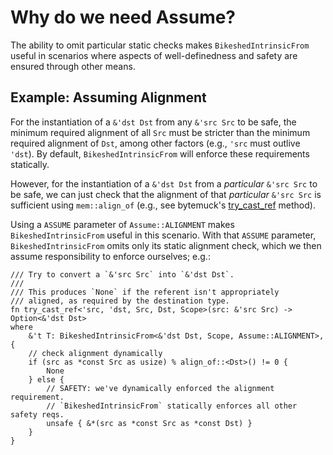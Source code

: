 # Why do we need Assume?
The ability to omit particular static checks makes `BikeshedIntrinsicFrom` useful in scenarios where aspects of well-definedness and safety are ensured through other means.

## Example: Assuming Alignment
For the instantiation of a `&'dst Dst` from any `&'src Src` to be safe, the minimum required alignment of all `Src` must be stricter than the minimum required alignment of `Dst`, among other factors (e.g., `'src` must outlive `'dst`). By default, `BikeshedIntrinsicFrom` will enforce these requirements statically.

However, for the instantiation of a `&'dst Dst` from a *particular* `&'src Src` to be safe, we can just check that the alignment of that *particular* `&'src Src` is sufficient using `mem::align_of` (e.g., see bytemuck's [try_cast_ref](https://docs.rs/bytemuck/1.4.1/bytemuck/fn.try_cast_ref.html) method).

Using a `ASSUME` parameter of `Assume::ALIGNMENT` makes `BikeshedIntrinsicFrom` useful in this scenario. With that `ASSUME` parameter, `BikeshedIntrinsicFrom` omits only its static alignment check, which we then assume responsibility to enforce ourselves; e.g.:
```rust,ignore
/// Try to convert a `&'src Src` into `&'dst Dst`.
///
/// This produces `None` if the referent isn't appropriately
/// aligned, as required by the destination type.
fn try_cast_ref<'src, 'dst, Src, Dst, Scope>(src: &'src Src) -> Option<&'dst Dst>
where
    &'t T: BikeshedIntrinsicFrom<&'dst Dst, Scope, Assume::ALIGNMENT>,
{
    // check alignment dynamically
    if (src as *const Src as usize) % align_of::<Dst>() != 0 {
        None
    } else {
        // SAFETY: we've dynamically enforced the alignment requirement.
        // `BikeshedIntrinsicFrom` statically enforces all other safety reqs.
        unsafe { &*(src as *const Src as *const Dst) }
    }
}
```